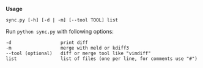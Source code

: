 **Usage**

    sync.py [-h] [-d | -m] [--tool TOOL] list

Run `python sync.py` with following options:

    -d                  print diff
    -m                  merge with meld or kdiff3
    --tool (optional)   diff or merge tool like "vimdiff"
    list                list of files (one per line, for comments use "#")
